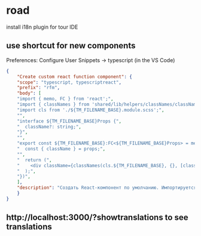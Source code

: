# road
install i18n plugin for tour IDE  

## use shortcut for new components   
Preferences: Configure User Snippets -> typescript (in the VS Code)
``` json
{
	"Create custom react function component": {
	"scope": "typescript, typescriptreact",
	"prefix": "rfm",
	"body": [
	"import { memo, FC } from 'react';",
	"import { classNames } from 'shared/lib/helpers/classNames/classNames';",
	"import cls from './${TM_FILENAME_BASE}.module.scss';",
	"",
	"interface ${TM_FILENAME_BASE}Props {",
	"  className?: string;",
	"}",
	"",
	"export const ${TM_FILENAME_BASE}:FC<${TM_FILENAME_BASE}Props> = memo((props) => {",
	"  const { className } = props;",
	"",
	"  return (",
	"    <div className={classNames(cls.${TM_FILENAME_BASE}, {}, [className])}></div>",
	"  );",
	"})",
	],
	"description": "Создать React-компонент по умолчанию. Импортируется scss-модуль и функция для работы с классами classnames."
	}
}
```  
  
  ## http://localhost:3000/?showtranslations to see translations